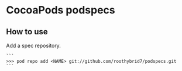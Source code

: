 # CocoaPods podspecs

## How to use

Add a spec repository.

    ```
    >>> pod repo add <NAME> git://github.com/roothybrid7/podspecs.git
    ```
